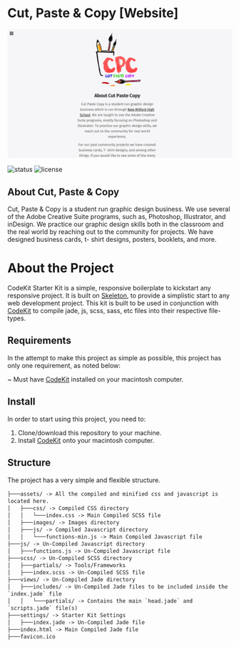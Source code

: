 # Cut, Paste & Copy [Website]
![Project Preview](other/thumbnail.png)

![status](https://img.shields.io/pypi/status/Django.svg)
![license](https://img.shields.io/apm/l/vim-mode.svg)

## About Cut, Paste & Copy
Cut, Paste & Copy is a student run graphic design business. We use several of the Adobe Creative Suite programs, such as, Photoshop, Illustrator, and inDesign. We practice our graphic design skills both in the classroom and the real world by reaching out to the community for projects. We have designed business cards, t- shirt designs, posters, booklets, and more.

# About the Project
CodeKit Starter Kit is a simple, responsive boilerplate to kickstart any responsive project.
It is built on [Skeleton](https://github.com/dhg/Skeleton), to provide a simplistic start to any web development project. This kit is built to be used in conjunction with [CodeKit](https://incident57.com/codekit/) to compile jade, js, scss, sass, etc files into their respective file-types.

## Requirements
In the attempt to make this project as simple as possible, this project has only one requirement, as noted below:

~ Must have [CodeKit](https://incident57.com/codekit/) installed on your macintosh computer.

## Install
In order to start using this project, you need to:

1. Clone/download this repository to your machine.
2. Install [CodeKit](https://incident57.com/codekit/) onto your macintosh computer.

## Structure
The project has a very simple and flexible structure.

```
├───assets/ -> All the compiled and minified css and javascript is located here.
│   ├───css/ -> Compiled CSS directory
│   │   └───index.css -> Main Compiled SCSS file
│   ├───images/ -> Images directory
│   ├───js/ -> Compiled Javascript directory
│   │   └───functions-min.js -> Main Compiled Javascript file
├───js/ -> Un-Compiled Javascript directory
│   ├───functions.js -> Un-Compiled Javascript file
├───scss/ -> Un-Compiled SCSS directory
│   ├───partials/ -> Tools/Frameworks
│   ├───index.scss -> Un-Compiled SCSS file
├───views/ -> Un-Compiled Jade directory
│   ├───includes/ -> Un-Compiled Jade files to be included inside the `index.jade` file
│   │   └───partials/ -> Contains the main `head.jade` and `scripts.jade` file(s)
├───settings/ -> Starter Kit Settings
│   ├───index.jade -> Un-Compiled Jade file
├───index.html -> Main Compiled Jade file
├───favicon.ico
```
